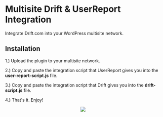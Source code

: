 # Multisite Drift & UserReport Integration
Integrate Drift.com into your WordPress multisite network.

## Installation
1.) Upload the plugin to your multisite network.

2.) Copy and paste the integration script that UserReport gives you into the <b>user-report-script.js</b> file.

3.) Copy and paste the integration script that Drift gives you into the <b>drift-script.js</b> file.

4.) That's it. Enjoy!

<p align="center">
  <img src="https://q65ccltn8wq58fa3nmmjq188-wpengine.netdna-ssl.com/wp-content/uploads/2016/06/integrations_web.png">
</p>

